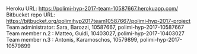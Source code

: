 Heroku URL: https://polimi-hyp-2017-team-10587667.herokuapp.com/
Bitbucket repo URL: https://bitbucket.org/polimihyp2017team10587667/polimi-hyp-2017-project
Team administrator: Sara, Barozzi, 10587667, polimi-hyp-2017-10587667
Team member n.2 : Matteo, Guidi, 10403027, polimi-hyp-2017-10403027
Team member n.3 : Antonis, Karamoschos, 10579899, polimi-hyp-2017-10579899

